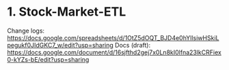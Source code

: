 # 1. Stock-Market-ETL
Change logs: https://docs.google.com/spreadsheets/d/1OtZ5dOQT_BJD4e0hYIlsiwHSkiLpegukf0JIdGKC7_w/edit?usp=sharing
Docs (draft): https://docs.google.com/document/d/16sjfthd2gej7x0Ln8kI0lfna23lkCRFiex0-kYZs-bE/edit?usp=sharing